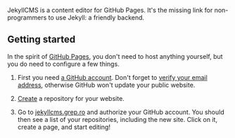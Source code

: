 JekyllCMS is a content editor for GitHub Pages. It's the missing link for
non-programmers to use Jekyll: a friendly backend.

## Getting started
In the spirit of [GitHub Pages][gh-pages], you don't need to host anything
yourself, but you do need to configure a few things.

1. First you need [a GitHub account][join]. Don't forget to [verify your email
   address][verify], otherwise GitHub won't update your public website.

2. [Create][create] a repository for your website.

3. Go to [jekyllcms.grep.ro]() and authorize your GitHub account. You should
   then see a list of your repositories, including the new site. Click on it,
   create a page, and start editing!

[gh-pages]: https://pages.github.com/
[join]: https://github.com/join
[verify]: https://help.github.com/articles/verifying-your-email-address/
[create]: https://help.github.com/articles/create-a-repo/
